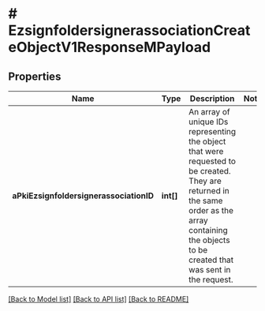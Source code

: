 # # EzsignfoldersignerassociationCreateObjectV1ResponseMPayload

## Properties

Name | Type | Description | Notes
------------ | ------------- | ------------- | -------------
**aPkiEzsignfoldersignerassociationID** | **int[]** | An array of unique IDs representing the object that were requested to be created.  They are returned in the same order as the array containing the objects to be created that was sent in the request. | 

[[Back to Model list]](../../README.md#documentation-for-models) [[Back to API list]](../../README.md#documentation-for-api-endpoints) [[Back to README]](../../README.md)


